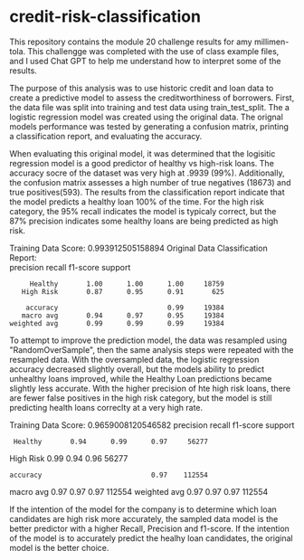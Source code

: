 # credit-risk-classification

This repository contains the module 20 challenge results for amy millimen-tola.  This challengge was completed with the use of class example files, and I used Chat GPT to help me understand how to interpret some of the results.

The purpose of this analysis was to use historic credit and loan data to create a predictive model to assess the creditworthiness of borrowers. First, the data file was split into training and test data using train_test_split. The a logistic regression model was created using the original data. The orignal models performance was tested by generating a confusion matrix, printing a classification report, and evaluating the accuracy.  

When evaluating this original model, it was determined that the logisitic regression model is a good predictor of healthy vs high-risk loans.  The accuracy socre of the dataset was very high at .9939 (99%). Additionally, the confusion matrix assesses a high number of true negatives (18673) and true positives(593). The results from the classification report indicate that the model predicts a healthy loan 100% of the time. For the high risk category, the 95% recall indicates the model is typicaly correct, but the 87% precision indicates some healthy loans are being predicted as high risk.  

Training Data Score: 0.993912505158894
Original Data Classification Report:  
                  precision    recall  f1-score   support
    
         Healthy       1.00      1.00      1.00     18759
       High Risk       0.87      0.95      0.91       625
    
        accuracy                           0.99     19384
       macro avg       0.94      0.97      0.95     19384
    weighted avg       0.99      0.99      0.99     19384

To attempt to improve the prediction model, the data was resampled using "RandomOverSample", then the same analysis steps were repeated with the resampled data. With the oversampled data, the logistic regression accuracy decreased slightly overall, but the models ability to predict unhealthy loans improved, while the Healthy Loan predictions became slightly less accurate. With the higher precision of hte high risk loans, there are fewer false positives in the high risk category, but the model is still predicting health loans correclty at a very high rate. 

Training Data Score: 0.9659008120546582
              precision    recall  f1-score   support

     Healthy       0.94      0.99      0.97     56277
   High Risk       0.99      0.94      0.96     56277

    accuracy                           0.97    112554
   macro avg       0.97      0.97      0.97    112554
weighted avg       0.97      0.97      0.97    112554

If the intention of the model for the company is to determine which loan candidates are high risk more accurately, the sampled data model is the better predictor with a higher Recall, Precision and f1-score.  If the intention of the model is to accurately predict the healhy loan candidates, the original model is the better choice.  
